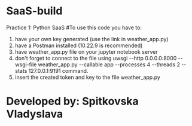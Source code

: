 # SaaS-build
Practice 1: Python SaaS 
#To use this code you have to:
1) have your own key generated (use the link in weather_app.py)
2) have a Postman installed (10.22.9 is recommended)
3) have weather_app.py file on your jupyter notebook server
4) don't forget to connect to the file using  uwsgi --http 0.0.0.0:8000 --wsgi-file weather_app.py --callable app --processes 4 --threads 2 --stats 127.0.0.1:9191 command.
5) insert the created token and key to the file weather_app.py


# Developed by: Spitkovska Vladyslava
